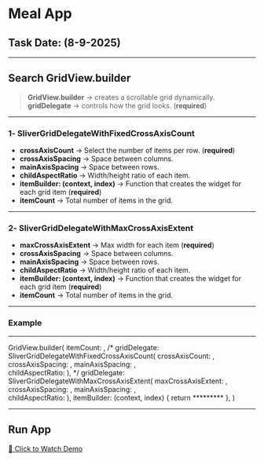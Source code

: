 # Meal App

## Task Date: (8-9-2025)

---

## Search GridView.builder

> **GridView.builder** → creates a scrollable grid dynamically.  
> **gridDelegate** → controls how the grid looks. (**required**)  

---

### 1️- SliverGridDelegateWithFixedCrossAxisCount

- **crossAxisCount** → Select the number of items per row. (**required**)  
- **crossAxisSpacing** → Space between columns.  
- **mainAxisSpacing** → Space between rows.  
- **childAspectRatio** → Width/height ratio of each item.  
- **itemBuilder: (context, index)** → Function that creates the widget for each grid item (**required**)  
- **itemCount** → Total number of items in the grid.  

---

### 2️- SliverGridDelegateWithMaxCrossAxisExtent

- **maxCrossAxisExtent** → Max width for each item (**required**)  
- **crossAxisSpacing** → Space between columns.  
- **mainAxisSpacing** → Space between rows.  
- **childAspectRatio** → Width/height ratio of each item.  
- **itemBuilder: (context, index)** → Function that creates the widget for each grid item (**required**)  
- **itemCount** → Total number of items in the grid.  

---
### Example
---

GridView.builder(
  itemCount: ,
  /*
  gridDelegate:  SliverGridDelegateWithFixedCrossAxisCount(
    crossAxisCount: , 
    crossAxisSpacing: , 
    mainAxisSpacing: ,  
    childAspectRatio:
  ),
  */
    gridDelegate:  SliverGridDelegateWithMaxCrossAxisExtent(
    maxCrossAxisExtent: , 
    crossAxisSpacing: , 
    mainAxisSpacing: ,  
    childAspectRatio:
  ),
  itemBuilder: (context, index) {
    return *********
  },
)

---

##  Run App

[🎥 Click to Watch Demo](https://github.com/user-attachments/assets/6fd838f1-a985-4871-bb98-6883a408e4b5)
